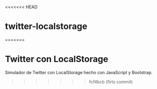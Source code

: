<<<<<<< HEAD
# twitter-localstorage
=======
# Twitter con LocalStorage

Simulador de Twitter con LocalStorage hecho con JavaScript y Bootstrap.

>>>>>>> fcf4bcb (firts commit)
